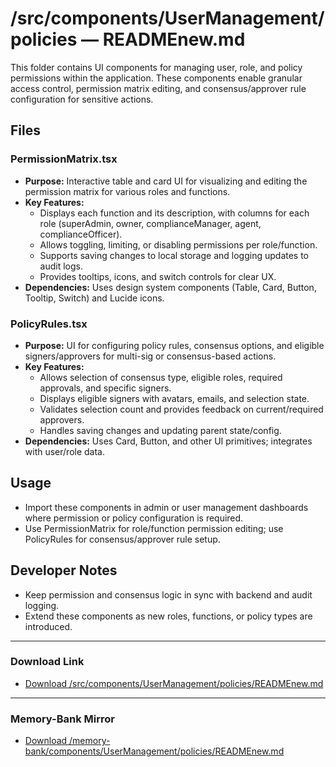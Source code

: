 # /src/components/UserManagement/policies — READMEnew.md

This folder contains UI components for managing user, role, and policy permissions within the application. These components enable granular access control, permission matrix editing, and consensus/approver rule configuration for sensitive actions.

## Files

### PermissionMatrix.tsx
- **Purpose:** Interactive table and card UI for visualizing and editing the permission matrix for various roles and functions.
- **Key Features:**
  - Displays each function and its description, with columns for each role (superAdmin, owner, complianceManager, agent, complianceOfficer).
  - Allows toggling, limiting, or disabling permissions per role/function.
  - Supports saving changes to local storage and logging updates to audit logs.
  - Provides tooltips, icons, and switch controls for clear UX.
- **Dependencies:** Uses design system components (Table, Card, Button, Tooltip, Switch) and Lucide icons.

### PolicyRules.tsx
- **Purpose:** UI for configuring policy rules, consensus options, and eligible signers/approvers for multi-sig or consensus-based actions.
- **Key Features:**
  - Allows selection of consensus type, eligible roles, required approvals, and specific signers.
  - Displays eligible signers with avatars, emails, and selection state.
  - Validates selection count and provides feedback on current/required approvers.
  - Handles saving changes and updating parent state/config.
- **Dependencies:** Uses Card, Button, and other UI primitives; integrates with user/role data.

## Usage
- Import these components in admin or user management dashboards where permission or policy configuration is required.
- Use PermissionMatrix for role/function permission editing; use PolicyRules for consensus/approver rule setup.

## Developer Notes
- Keep permission and consensus logic in sync with backend and audit logging.
- Extend these components as new roles, functions, or policy types are introduced.

---

### Download Link
- [Download /src/components/UserManagement/policies/READMEnew.md](sandbox:/Users/neilbatchelor/Cursor/1/src/components/UserManagement/policies/READMEnew.md)

---

### Memory-Bank Mirror
- [Download /memory-bank/components/UserManagement/policies/READMEnew.md](sandbox:/Users/neilbatchelor/Cursor/1/memory-bank/components/UserManagement/policies/READMEnew.md)
